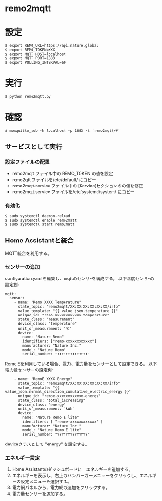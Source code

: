 # remo2mqtt

# 設定

```
$ export REMO_URL=https://api.nature.global
$ export REMO_TOKEN=XXX
$ export MQTT_HOST=localhost
$ export MQTT_PORT=1883
$ export POLLING_INTERVAL=60
```

# 実行
```
$ python remo2mqtt.py
```

# 確認

```
$ mosquitto_sub -h localhost -p 1883 -t 'remo2mqtt/#'
```

## サービスとして実行

### 設定ファイルの配置

- remo2mqtt ファイル中の REMO_TOKEN の値を設定
- remo2qtt ファイルを/etc/default/ にコピー
- remo2mqtt.service ファイル中の [Service]セクションのの値を修正
- remo2mqtt.service ファイルを/etc/systemd/system/ にコピー

### 有効化
```
$ sudo systemctl daemon-reload
$ sudo systemctl enable remo2matt
$ sudo systemctl start remo2matt
```

## Home Assistantと統合

MQTT統合を利用する。

### センサーの追加

configuration.yamlを編集し、mqttのセンサ-を構成する。
以下温度センサ-の設定例:
```
mqtt:
  sensor:
    - name: "Remo XXXX Temperature"
      state_topic: "remo2mqtt/XX:XX:XX:XX:XX:XX/info"
      value_template: "{{ value_json.temperature }}"
      unique_id: "remo-xxxxxxxxxxxx-temperature"
      state_class: "measurement"
      device_class: "temperature"
      unit_of_measurement: "℃"
      device:
        name: "Nature Remo"
        identifiers: ["remo-xxxxxxxxxxxx"]
        manufacturer: "Nature Inc."
        model: "Nature Remo"
        serial_number: "YYYYYYYYYYYYYY"
```

Remo Eを利用している場合、電力、電力量をセンサーとして設定できる。
以下電力量センサーの設定例:
```
    - name: "RemoE XXXX Energy"
      state_topic: "remo2mqtt/XX:XX:XX:XX:XX:XX/info"
      value_template: "{{ value_json.normal_direction_cumulative_electric_energy }}"
      unique_id: "remoe-xxxxxxxxxxxx-energy"
      state_class: "total_increasing"
      device_class: "energy"
      unit_of_measurement: "kWh"
      device:
        name: "Nature Remo E lite"
        identifiers: [ "remoe-xxxxxxxxxxxx" ]
        manufacturer: "Nature Inc."
        model: "Nature Remo E lite"
        serial_number: "YYYYYYYYYYYYYY"
```
deviceクラスとして "energy" を設定する。

### エネルギー設定

1. Home Assistantのダッシュボードに　エネルギーを追加する。
2. エネルギーを表示し、右上のハンバーガーメニューをクリックし、エネルギーの設定メニューを選択する。
3. 電力網パネルから、電力網の追加をクリックする。
4. 電力量センサーを追加する。
